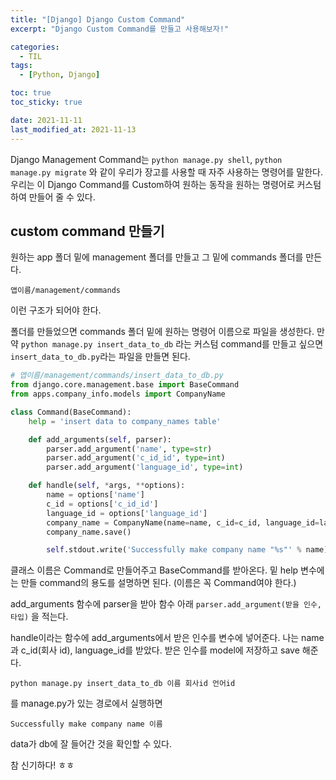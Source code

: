```yaml
---
title: "[Django] Django Custom Command"
excerpt: "Django Custom Command를 만들고 사용해보자!"

categories:
  - TIL
tags:
  - [Python, Django]

toc: true
toc_sticky: true

date: 2021-11-11
last_modified_at: 2021-11-13
---
```


Django Management Command는 `python manage.py shell`, `python manage.py migrate` 와 같이 우리가 장고를 사용할 때 자주 사용하는 명령어를 말한다. 우리는 이 Django Command를 Custom하여 원하는 동작을 원하는 명령어로 커스텀하여 만들어 줄 수 있다.

## custom command 만들기

원하는 app 폴더 밑에 management 폴더를 만들고 그 밑에 commands 폴더를 만든다.

```
앱이름/management/commands
```

이런 구조가 되어야 한다.

폴더를 만들었으면 commands 폴더 밑에 원하는 명령어 이름으로 파일을 생성한다. 만약 `python manage.py insert_data_to_db` 라는 커스텀 command를 만들고 싶으면 `insert_data_to_db.py`라는 파일을 만들면 된다.

```python
# 앱이름/management/commands/insert_data_to_db.py
from django.core.management.base import BaseCommand
from apps.company_info.models import CompanyName

class Command(BaseCommand):
    help = 'insert data to company_names table'

    def add_arguments(self, parser):
        parser.add_argument('name', type=str)
        parser.add_argument('c_id_id', type=int)
        parser.add_argument('language_id', type=int)

    def handle(self, *args, **options):
        name = options['name']
        c_id = options['c_id_id']
        language_id = options['language_id']
        company_name = CompanyName(name=name, c_id=c_id, language_id=language_id)
        company_name.save()

        self.stdout.write('Successfully make company name "%s"' % name)
```

클래스 이름은 Command로 만들어주고 BaseCommand를 받아온다. 밑 help 변수에는 만들 command의 용도를 설명하면 된다. (이름은 꼭 Command여야 한다.)

add_arguments 함수에 parser을 받아 함수 아래 `parser.add_argument(받을 인수, 타입)` 을 적는다.

handle이라는 함수에 add_arguments에서 받은 인수를 변수에 넣어준다. 나는 name과 c_id(회사 id), language_id를 받았다.
받은 인수를 model에 저장하고 save 해준다.

```
python manage.py insert_data_to_db 이름 회사id 언어id
```

를 manage.py가 있는 경로에서 실행하면

```
Successfully make company name 이름
```

data가 db에 잘 들어간 것을 확인할 수 있다.

참 신기하다! ㅎㅎ

